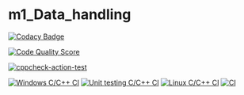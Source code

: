 # m1_Data_handling
[![Codacy Badge](https://app.codacy.com/project/badge/Grade/97b63b024db74067ae2f8f67e1349702)](https://www.codacy.com/gh/SitalRoul25/m1_Data_handling/dashboard?utm_source=github.com&amp;utm_medium=referral&amp;utm_content=SitalRoul25/m1_Data_handling&amp;utm_campaign=Badge_Grade)

[![Code Quality Score](https://www.code-inspector.com/project/12/score/svg)](https://www.code-inspector.com/public/project/12/POK/dashboard)

[![cppcheck-action-test](https://github.com/SitalRoul25/m1_Data_handling/actions/workflows/c-cpp.yml/badge.svg)](https://github.com/SitalRoul25/m1_Data_handling/actions/workflows/c-cpp.yml)

[![Windows C/C++ CI](https://github.com/SitalRoul25/m1_Data_handling/actions/workflows/Windows_C_CPP.yml/badge.svg)](https://github.com/SitalRoul25/m1_Data_handling/actions/workflows/Windows_C_CPP.yml)
[![Unit testing C/C++ CI](https://github.com/SitalRoul25/m1_Data_handling/actions/workflows/unity.yml/badge.svg)](https://github.com/SitalRoul25/m1_Data_handling/actions/workflows/unity.yml)
[![Linux C/C++ CI](https://github.com/SitalRoul25/m1_Data_handling/actions/workflows/Linux_C_CPP.yml/badge.svg)](https://github.com/SitalRoul25/m1_Data_handling/actions/workflows/Linux_C_CPP.yml)
[![CI](https://github.com/SitalRoul25/m1_Data_handling/actions/workflows/Window_C_CPP.yml/badge.svg)](https://github.com/SitalRoul25/m1_Data_handling/actions/workflows/Window_C_CPP.yml)
